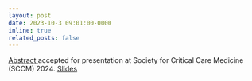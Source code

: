 ```yaml
---
layout: post
date: 2023-10-3 09:01:00-0000
inline: true
related_posts: false
---
```


<a href="http://dx.doi.org/10.1097/01.ccm.0000998784.35648.05"> Abstract </a> accepted for presentation at Society for Critical Care Medicine (SCCM) 2024. <a href="https://drive.google.com/file/d/1ZvxY66Vtjqdxw1W8hVaY0ku3LW_dgrPe/view?usp=sharing"> Slides </a>